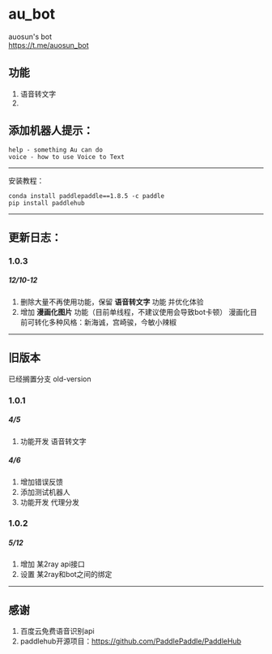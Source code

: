# au_bot
auosun's bot  
https://t.me/auosun_bot
## 功能
1. 语音转文字
2. 

## 添加机器人提示：
```BotFather
help - something Au can do 
voice - how to use Voice to Text
```

----
安装教程：
```
conda install paddlepaddle==1.8.5 -c paddle
pip install paddlehub
```
----
## 更新日志：
### 1.0.3
##### 12/10-12
1. 删除大量不再使用功能，保留 **语音转文字** 功能 并优化体验
2. 增加 **漫画化图片** 功能（目前单线程，不建议使用会导致bot卡顿）
    漫画化目前可转化多种风格：新海诚，宫崎骏，今敏小辣椒
   

----
## 旧版本
已经搁置分支 old-version
### 1.0.1 
##### 4/5  
1. 功能开发 语音转文字   
##### 4/6  
1. 增加错误反馈   
2. 添加测试机器人 
3. 功能开发 代理分发

### 1.0.2
##### 5/12
1. 增加 某2ray api接口
2. 设置 某2ray和bot之间的绑定
----
## 感谢
1. 百度云免费语音识别api
2. paddlehub开源项目：https://github.com/PaddlePaddle/PaddleHub

